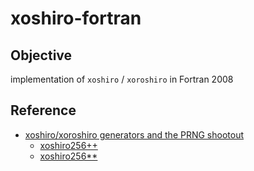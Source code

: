 # xoshiro-fortran #

## Objective ##

implementation of `xoshiro` / `xoroshiro` in Fortran 2008

## Reference ##

- [xoshiro/xoroshiro generators and the PRNG shootout](https://prng.di.unimi.it/)
  - [xoshiro256++](https://prng.di.unimi.it/xoshiro256plusplus.c)
  - [xoshiro256**](https://prng.di.unimi.it/xoshiro256starstar.c)

<!-- EOF -->
